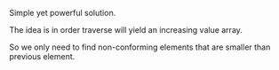 Simple yet powerful solution.

The idea is in order traverse will yield an increasing value array.

So we only need to find non-conforming elements that are smaller than previous element.
